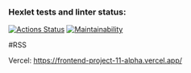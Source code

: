 ### Hexlet tests and linter status:
[![Actions Status](https://github.com/AlekRing/frontend-project-11/workflows/hexlet-check/badge.svg)](https://github.com/AlekRing/frontend-project-11/actions)
[![Maintainability](https://api.codeclimate.com/v1/badges/9a42ac8e84a2d66b8a5c/maintainability)](https://codeclimate.com/github/AlekRing/frontend-project-11/maintainability)

#RSS


Vercel: https://frontend-project-11-alpha.vercel.app/